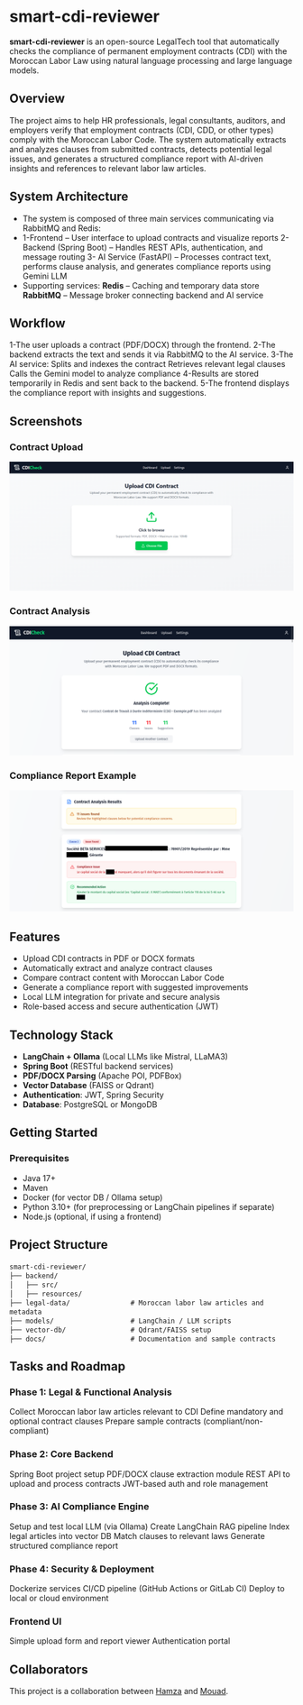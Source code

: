 # smart-cdi-reviewer

**smart-cdi-reviewer** is an open-source LegalTech tool that automatically checks the compliance of permanent employment contracts (CDI) with the Moroccan Labor Law using natural language processing and large language models.

## Overview

The project aims to help HR professionals, legal consultants, auditors, and employers verify that employment contracts (CDI, CDD, or other types) comply with the Moroccan Labor Code. The system automatically extracts and analyzes clauses from submitted contracts, detects potential legal issues, and generates a structured compliance report with AI-driven insights and references to relevant labor law articles.

## System Architecture

- The system is composed of three main services communicating via RabbitMQ and Redis:
- 1-Frontend – User interface to upload contracts and visualize reports
2- Backend (Spring Boot) – Handles REST APIs, authentication, and message routing
3- AI Service (FastAPI) – Processes contract text, performs clause analysis, and generates compliance reports using Gemini LLM
- Supporting services:
**Redis** – Caching and temporary data store
**RabbitMQ** – Message broker connecting backend and AI service

## Workflow

1-The user uploads a contract (PDF/DOCX) through the frontend.
2-The backend extracts the text and sends it via RabbitMQ to the AI service.
3-The AI service:
  Splits and indexes the contract
  Retrieves relevant legal clauses
  Calls the Gemini model to analyze compliance
4-Results are stored temporarily in Redis and sent back to the backend.
5-The frontend displays the compliance report with insights and suggestions.


## Screenshots

### Contract Upload

![Contract Upload](./images/upload.png)

### Contract Analysis

![Contract Upload](./images/image_cdi_1.png)

### Compliance Report Example

![Compliance Report](<./images/image_2(1).png>)

## Features

- Upload CDI contracts in PDF or DOCX formats
- Automatically extract and analyze contract clauses
- Compare contract content with Moroccan Labor Code
- Generate a compliance report with suggested improvements
- Local LLM integration for private and secure analysis
- Role-based access and secure authentication (JWT)

## Technology Stack

- **LangChain + Ollama** (Local LLMs like Mistral, LLaMA3)
- **Spring Boot** (RESTful backend services)
- **PDF/DOCX Parsing** (Apache POI, PDFBox)
- **Vector Database** (FAISS or Qdrant)
- **Authentication**: JWT, Spring Security
- **Database**: PostgreSQL or MongoDB



## Getting Started

### Prerequisites

- Java 17+
- Maven
- Docker (for vector DB / Ollama setup)
- Python 3.10+ (for preprocessing or LangChain pipelines if separate)
- Node.js (optional, if using a frontend)

## Project Structure

```
smart-cdi-reviewer/
├── backend/
│   ├── src/
│   ├── resources/
├── legal-data/               # Moroccan labor law articles and metadata
├── models/                   # LangChain / LLM scripts
├── vector-db/                # Qdrant/FAISS setup
├── docs/                     # Documentation and sample contracts
```

## Tasks and Roadmap

### Phase 1: Legal & Functional Analysis

Collect Moroccan labor law articles relevant to CDI
Define mandatory and optional contract clauses
Prepare sample contracts (compliant/non-compliant)

### Phase 2: Core Backend

Spring Boot project setup
PDF/DOCX clause extraction module
REST API to upload and process contracts
JWT-based auth and role management

### Phase 3: AI Compliance Engine

Setup and test local LLM (via Ollama)
Create LangChain RAG pipeline
Index legal articles into vector DB
Match clauses to relevant laws
Generate structured compliance report

### Phase 4: Security & Deployment

Dockerize services
CI/CD pipeline (GitHub Actions or GitLab CI)
Deploy to local or cloud environment

### Frontend UI

Simple upload form and report viewer
Authentication portal

## Collaborators

This project is a collaboration between [Hamza](https://github.com/Hamza-Jr) and [Mouad](https://github.com/devcom33).
